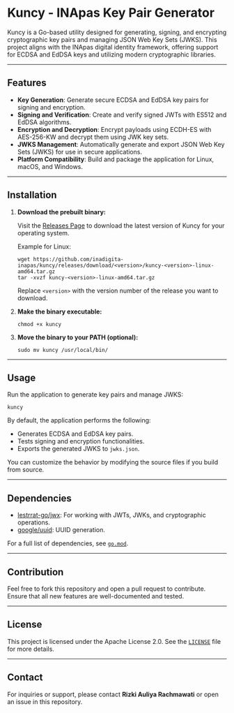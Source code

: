 # Kuncy - INApas Key Pair Generator

Kuncy is a Go-based utility designed for generating, signing, and encrypting cryptographic key pairs and managing JSON Web Key Sets (JWKS). This project aligns with the INApas digital identity framework, offering support for ECDSA and EdDSA keys and utilizing modern cryptographic libraries.

---

## Features

- **Key Generation**: Generate secure ECDSA and EdDSA key pairs for signing and encryption.
- **Signing and Verification**: Create and verify signed JWTs with ES512 and EdDSA algorithms.
- **Encryption and Decryption**: Encrypt payloads using ECDH-ES with AES-256-KW and decrypt them using JWK key sets.
- **JWKS Management**: Automatically generate and export JSON Web Key Sets (JWKS) for use in secure applications.
- **Platform Compatibility**: Build and package the application for Linux, macOS, and Windows.

---

## Installation

1. **Download the prebuilt binary:**

   Visit the [Releases Page](https://github.com/inadigita-inapas/kuncy/releases) to download the latest version of Kuncy for your operating system.

   Example for Linux:

   ```
   wget https://github.com/inadigita-inapas/kuncy/releases/download/<version>/kuncy-<version>-linux-amd64.tar.gz
   tar -xvzf kuncy-<version>-linux-amd64.tar.gz
   ```

   Replace `<version>` with the version number of the release you want to download.

2. **Make the binary executable:**

   ```
   chmod +x kuncy
   ```

3. **Move the binary to your PATH (optional):**

   ```
   sudo mv kuncy /usr/local/bin/
   ```

---

## Usage

Run the application to generate key pairs and manage JWKS:

```
kuncy
```

By default, the application performs the following:

- Generates ECDSA and EdDSA key pairs.
- Tests signing and encryption functionalities.
- Exports the generated JWKS to `jwks.json`.

You can customize the behavior by modifying the source files if you build from source.

---

## Dependencies

- [lestrrat-go/jwx](https://github.com/lestrrat-go/jwx): For working with JWTs, JWKs, and cryptographic operations.
- [google/uuid](https://github.com/google/uuid): UUID generation.

For a full list of dependencies, see [`go.mod`](go.mod).

---

## Contribution

Feel free to fork this repository and open a pull request to contribute. Ensure that all new features are well-documented and tested.

---

## License

This project is licensed under the Apache License 2.0. See the [`LICENSE`](LICENSE) file for more details.

---

## Contact

For inquiries or support, please contact **Rizki Auliya Rachmawati** or open an issue in this repository.

